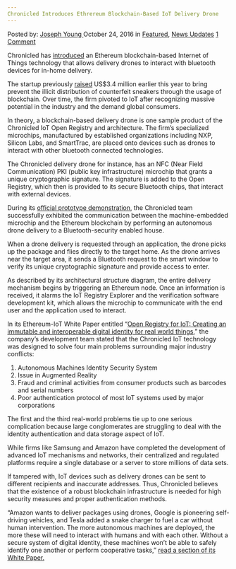 ```yaml
---
Chronicled Introduces Ethrereum Blockchain-Based IoT Delivery Drone
---
```

<article class="post-listing post-16038 post type-post status-publish format-standard has-post-thumbnail hentry category-deepdot-news category-news-updates tag-blockchainbased tag-chronicled tag-delivery tag-drone tag-ethrereum tag-introduces tag-iot">
    <div class="post-inner">
    <p class="post-meta">
    <span>Posted by: <a href="https://www.deepdotweb.com/author/josephyoung/" title="">Joseph Young </a></span>
    <span>October 24, 2016</span>
    <span>in <a href="https://www.deepdotweb.com/category/deepdot-news/" rel="category tag">Featured</a>, <a href="https://www.deepdotweb.com/category/news-updates/" rel="category tag">News Updates</a></span>
    <span><a href="https://www.deepdotweb.com/2016/10/24/chronicled-introduces-ethrereum-blockchain-based-iot-delivery-drone/#comments">1 Comment</a></span>
    </p>
    <div class="clear"></div>
    <div class="entry">
    <p>Chronicled has <a href="http://chronicled.org/drone-case-study.html">introduced</a> an Ethereum blockchain-based Internet of Things technology that allows delivery drones to interact with bluetooth devices for in-home delivery.</p>
    <p>The startup previously <a href="http://www.chronicled.com/press/chronicled-announces-series-seed-financing">raised</a> US$3.4 million earlier this year to bring prevent the illicit distribution of counterfeit sneakers through the usage of blockchain. Over time, the firm pivoted to IoT after recognizing massive potential in the industry and the demand global consumers.</p>
    <p>In theory, a blockchain-based delivery drone is one sample product of the Chronicled IoT Open Registry and architecture. The firm’s specialized microchips, manufactured by established organizations including NXP, Silicon Labs, and SmartTrac, are placed onto devices such as drones to interact with other bluetooth connected technologies.</p>
    <p>The Chronicled delivery drone for instance, has an NFC (Near Field Communication) PKI (public key infrastructure) microchip that grants a unique cryptographic signature. The signature is added to the Open Registry, which then is provided to its secure Bluetooth chips, that interact with external devices.</p>
    <p>During its <a href="https://www.youtube.com/watch?time_continue=137&amp;v=UF3hrnVE-2g">official prototype demonstration</a>, the Chronicled team successfully exhibited the communication between the machine-embedded microchip and the Ethereum blockchain by performing an autonomous drone delivery to a Bluetooth-security enabled house.</p>
    <p>When a drone delivery is requested through an application, the drone picks up the package and flies directly to the target home. As the drone arrives near the target area, it sends a Bluetooth request to the smart window to verify its unique cryptographic signature and provide access to enter.</p>
    <p>As described by its architectural structure diagram, the entire delivery mechanism begins by triggering an Ethereum node. Once an information is received, it alarms the IoT Registry Explorer and the verification software development kit, which allows the microchip to communicate with the end user and the application used to interact.</p>
    <p>In its Ethereum-IoT White Paper entitled “<a href="http://chronicled.org/architecture.html">Open Registry for IoT: Creating an immutable and interoperable digital identity for real world things</a>,” the company’s development team stated that the Chronicled IoT technology was designed to solve four main problems surrounding major industry conflicts:</p>
    <ol>
    <li>Autonomous Machines Identity Security System</li>
    <li>Issue in Augmented Reality</li>
    <li>Fraud and criminal activities from consumer products such as barcodes and serial numbers</li>
    <li>Poor authentication protocol of most IoT systems used by major corporations</li>
    </ol>
    <p>The first and the third real-world problems tie up to one serious complication because large conglomerates are struggling to deal with the identity authentication and data storage aspect of IoT.</p>
    <p>While firms like Samsung and Amazon have completed the development of advanced IoT mechanisms and networks, their centralized and regulated platforms require a single database or a server to store millions of data sets.</p>
    <p>If tampered with, IoT devices such as delivery drones can be sent to different recipients and inaccurate addresses. Thus, Chronicled believes that the existence of a robust blockchain infrastructure is needed for high security measures and proper authentication methods.</p>
    <p>“Amazon wants to deliver packages using drones, Google is pioneering self-driving vehicles, and Tesla added a snake charger to fuel a car without human intervention. The more autonomous machines are deployed, the more these will need to interact with humans and with each other. Without a secure system of digital identity, these machines won’t be able to safely identify one another or perform cooperative tasks,” <a href="http://chronicled.org/architecture.html">read a section of its White Paper.</a></p>
    </div>
    <span style="display:none"><a href="https://www.deepdotweb.com/tag/blockchainbased/" rel="tag">blockchainbased</a> <a href="https://www.deepdotweb.com/tag/chronicled/" rel="tag">chronicled</a> <a href="https://www.deepdotweb.com/tag/delivery/" rel="tag">delivery</a> <a href="https://www.deepdotweb.com/tag/drone/" rel="tag">drone</a> <a href="https://www.deepdotweb.com/tag/ethrereum/" rel="tag">ethrereum</a> <a href="https://www.deepdotweb.com/tag/introduces/" rel="tag">introduces</a> <a href="https://www.deepdotweb.com/tag/iot/" rel="tag">iot</a></span> <span style="display:none" class="updated">2016-10-24</span>
    <div style="display:none" class="vcard author" itemprop="author" itemscope itemtype="http://schema.org/Person"><strong class="fn" itemprop="name"><a href="https://www.deepdotweb.com/author/josephyoung/" title="Posts by Joseph Young" rel="author">Joseph Young</a></strong></div>
    </div>
</article>

